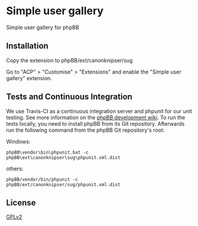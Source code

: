 # Simple user gallery
Simple user gallery for phpBB


## Installation

Copy the extension to phpBB/ext/canonknipser/sug

Go to "ACP" > "Customise" > "Extensions" and enable the "Simple user gallery" extension.

## Tests and Continuous Integration

We use Travis-CI as a continuous integration server and phpunit for our unit testing. See more information on the [phpBB development wiki](https://wiki.phpbb.com/Unit_Tests).
To run the tests locally, you need to install phpBB from its Git repository. Afterwards run the following command from the phpBB Git repository's root:

Windows:

    phpBB\vendor\bin\phpunit.bat -c phpBB\ext\canonknipser\sug\phpunit.xml.dist

others:

    phpBB/vendor/bin/phpunit -c phpBB/ext/canonknipser/sug/phpunit.xml.dist

## License

[GPLv2](license.txt)
